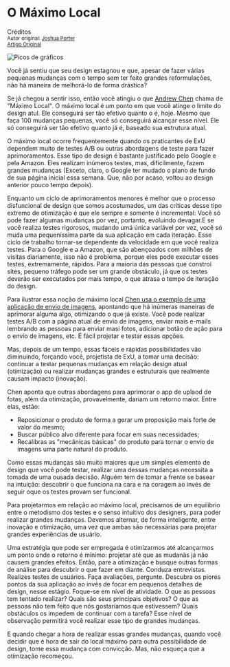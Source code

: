 O Máximo Local
==============
Créditos<br/>
<small>Autor original: [Joshua Porter](http://52weeksofux.com/)<br/>[Artigo Original](http://52weeksofux.com/post/694598769/the-local-maximum)</small>

![Picos de gráficos](http://media.tumblr.com/tumblr_l3yuhnAPpJ1qz8ohs.gif "Picos de gráficos")

Você já sentiu que seu design estagnou e que, apesar de fazer várias pequenas mudanças com o tempo sem ter feito grandes reformulações, não há maneira de melhorá-lo de forma drástica?

Se já chegou a sentir isso, então você atingiu o que [Andrew Chen](http://andrewchenblog.com/) chama de "Máximo Local". O máximo local é um ponto em que você atinge o limite do design atul. Ele conseguirá ser tão efetivo quanto o é, hoje. Mesmo que faça 100 mudanças pequenas, você só conseguirá alcançar esse nível. Ele só conseguirá ser tão efetivo quanto já é, baseado sua estrutura atual.

O máximo local ocorre frequentemente quando os praticantes de ExU dependem muito de testes A/B ou outras abordagens de teste para fazer aprimoramentos. Esse tipo de design é bastante justificado pelo Google e pela Amazon. Eles realizam inúmeros testes, mas, dificilmente, fazem grandes mudanças (Exceto, claro, o Google ter mudado o plano de fundo de sua página inicial essa semana. Que, não por acaso, voltou ao design anterior pouco tempo depois).

Enquanto um ciclo de aprimoramentos menores é melhor que o processo disfuncional de design que somos acostumados, um das críticas desse tipo extremo de otimização é que ele sempre e somente é incremental: Você só pode fazer algumas mudanças por vez, portanto, evoluindo devagar.E se você realiza testes rigorosos, mudando umá única variável por vez, você só muda uma pequeníssima parte da sua aplicação em cada iteração. Esse ciclo de trabalho tornar-se dependente da velocidade em que você realiza testes. Para o Google e a Amazon, que são abençoados com milhões de visitas diariamente, isso não é problema, porque eles pode executar esses testes, extremamente, rápidos. Para a maioria das pessoas que constroi sites, pequeno tráfego pode ser um grande obstáculo, já que os testes deverão ser executados por mais tempo, o que atrasa o tempo de iteração do design.

Para ilustrar essa noção de máximo local [Chen usa o exemplo de uma aplicação de envio de imagens](http://andrewchenblog.com/2008/06/04/5-steps-towards-building-a-metrics-driven-business/), apontando que há inúmeras maneiras de aprimorar alguma algo, otimizando o que já existe. Você pode realizar testes A/B com a página atual de envio de imagens, enviar mais e-mails lembrando as pessoas para enviar masi fotos, adicionar botão de ação para o envio de imagens, etc. É fácil projetar e testar essas opções.

Mas, depois de um tempo, essas fáceis e rápidas possibilidades vão diminuindo, forçando você, projetista de ExU, a tomar uma decisão: continuar a testar pequenas mudanças em relação design atual (otimização) ou realizar mudanças grandes e estruturais que realmente causam impacto (inovação).

Chen aponta que outras abordagens para aprimorar o app de uplaod de fotas, além da otimização, provavelmente, dariam um retorno maior. Entre elas, estão:

- Reposicionar o produto de forma a gerar um proposição mais forte de valor do mesmo;
- Buscar público alvo diferente para focar em suas necessidades;
- Recalibras as "mecânicas básicas" do produto para tornar o envio de imagens uma parte natural do produto.

Como essas mudanças são muito maiores que um simples elemento de design que você pode testar, realizar uma dessas mudanças necessita a tomada de uma ousada decisão. Alguém tem de tomar a frente se basear na intuição: descobrir o que funciona na cara e na coragem ao invés de seguir oque os testes provam ser funcional.

Para projetarmos em relação ao máximo local, precisamos de um equilíbrio entre o metodismo dos testes e o senso intuitivo dos designers, para poder realizar grandes mudanças. Devemos alternar, de forma inteligente, entre inovação e otimização, uma vez que ambas são necessárias para projetar grandes experiências de usuário.

Uma estratégia que pode ser empregada é otimizarmos até alcançarmos um ponto onde o retorno é mínimo: projetar até que as mudanãs já não causem grandes efeitos. Então, pare a otimização e busque outras formas de análise para descubrir o que fazer em diante. Conduza entrevistas. Realizes testes de usuários. Faça avaliações, pergunte. Descubra os piores pontos da sua aplicação ao invés de focar em pequenos detalhes de design, nesse estágio. Foque-se em nível de atividade. O que as pessoas tem tentado realizar? Quais são seus principais objetivos? O que as pessoas não tem feito que nós gostaríamos que estivessem? Quais obstáculos os impedem de continuar com a tarefa? Esse nível de observação permitirá você realizar esse tipo de grandes mudanças.

E quando chegar a hora de realizar essas grandes mudanças, quando você decidir que é hora de sair do local máximo para outra possibilidade de design, tome essa mudança com convicção. Mas, não esqueça que a otimização recomeçou.